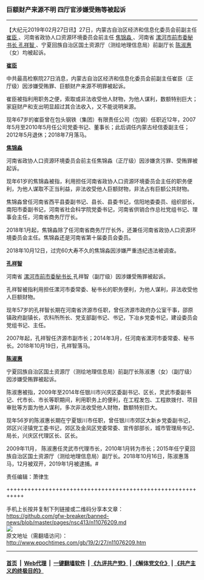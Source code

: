 ### 巨额财产来源不明 四厅官涉嫌受贿等被起诉
------------------------

<p>
 【大纪元2019年02月27日讯】27日，内蒙古自治区经济和信息化委员会前副主任
 <a href="http://www.epochtimes.com/gb/tag/%E5%B4%94%E8%87%A3.html">
  崔臣
 </a>
 、河南省政协人口资源环境委员会前主任
 <a href="http://www.epochtimes.com/gb/tag/%E7%84%A6%E9%94%A6%E6%B7%BC.html">
  焦锦淼
 </a>
 、河南省
 <a href="http://www.epochtimes.com/gb/tag/%E6%BC%AF%E6%B2%B3%E5%B8%82%E5%89%8D%E5%B8%82%E5%A7%94%E7%A7%98%E4%B9%A6%E9%95%BF.html">
  漯河市前市委秘书长
 </a>
 <a href="http://www.epochtimes.com/gb/tag/%E5%AD%94%E7%A5%A5%E6%99%BA.html">
  孔祥智
 </a>
 、宁夏回族自治区国土资源厅（测绘地理信息局）前副厅长
 <a href="http://www.epochtimes.com/gb/tag/%E9%99%88%E6%B7%91%E6%83%A0.html">
  陈淑惠
 </a>
 （女）均被起诉。
</p>
<p>
 <strong>
  <a href="http://www.epochtimes.com/gb/tag/%E5%B4%94%E8%87%A3.html">
   崔臣
  </a>
 </strong>
</p>
<p>
 中共最高检察院27日消息，内蒙古自治区经济和信息化委员会前副主任崔臣（正厅级）因涉嫌受贿罪、巨额财产来源不明罪被起诉。
</p>
<p>
 崔臣被指利用职务之便，索取或非法收受他人财物，为他人谋利，数额特别巨大；家庭财产和支出明显超过其合法收入，又不能说明来源。
</p>
<p>
 现年67岁的崔臣曾在包头钢铁（集团）有限责任公司（包钢）任职近12年，2007年5月至2010年5月任公司党委书记、董事长；此后调任内蒙古经信委副主任；2012年5月退休；2018年7月落马。
</p>
<p>
 <strong>
  <a href="http://www.epochtimes.com/gb/tag/%E7%84%A6%E9%94%A6%E6%B7%BC.html">
   焦锦淼
  </a>
 </strong>
</p>
<p>
 河南省政协人口资源环境委员会前主任焦锦淼（正厅级）因涉嫌贪污罪、受贿罪被起诉。
</p>
<p>
 现年61岁的焦锦淼被指，利用担任河南省政协人口资源环境委员会主任的职务便利，为他人谋取不正当利益，非法收受他人巨额财物，非法占有巨额公共财物。
</p>
<p>
 焦锦淼曾任河南省西平县委副书记、县长、县委书记，信阳地委委员、组织部长，南阳市委副书记，河南省社会科学院党委书记，河南省供销合作总社党组书记、理事会主任，河南省商务厅厅长。
</p>
<p>
 2018年1月起，焦锦淼除了任河南省商务厅厅长外，还兼任河南省政协人口资源环境委员会主任。焦锦淼还是河南省第十届委员会委员。
</p>
<p>
 2018年10月12日，过完60大寿不久的焦锦淼因涉嫌严重违纪违法被调查。
</p>
<p>
 <strong>
  <a href="http://www.epochtimes.com/gb/tag/%E5%AD%94%E7%A5%A5%E6%99%BA.html">
   孔祥智
  </a>
 </strong>
</p>
<p>
 河南省
 <a href="http://www.epochtimes.com/gb/tag/%E6%BC%AF%E6%B2%B3%E5%B8%82%E5%89%8D%E5%B8%82%E5%A7%94%E7%A7%98%E4%B9%A6%E9%95%BF.html">
  漯河市前市委秘书长
 </a>
 孔祥智（副厅级）因涉嫌受贿罪被起诉。
</p>
<p>
 孔祥智被指利用担任漯河市委常委、秘书长的职务便利，为他人谋利，非法收受他人巨额财物。
</p>
<p>
 现年57岁的孔祥智长期在河南省济源市任职，曾任济源市政府办公室干事，邵原镇政府副镇长，农科所所长、党支部副书记、书记，下冶乡党委书记，建设委员会党组书记、主任。
</p>
<p>
 2007年起，孔祥智任济源市副市长；2014年3月，任河南省漯河市委常委、秘书长。2018年10月19日，孔祥智落马。
</p>
<p>
 <strong>
  <a href="http://www.epochtimes.com/gb/tag/%E9%99%88%E6%B7%91%E6%83%A0.html">
   陈淑惠
  </a>
 </strong>
</p>
<p>
 宁夏回族自治区国土资源厅（测绘地理信息局）前副厅长陈淑惠（女）（副厅级）因涉嫌受贿罪被起诉。
</p>
<p>
 陈淑惠被指，2009年至2014年任银川市兴庆区委副书记、区长，灵武市委副书记、代市长、市长等职期间，利用职务上的便利，在工程发包、工程款拨付、项目审批等方面为他人谋利，多次非法收受他人财物，数额特别巨大。
</p>
<p>
 现年56岁的陈淑惠长期在宁夏银川市任职，曾任银川市郊区大新乡党委副书记，郊区兴泾镇党工委书记，郊区及金凤区党委常委、宣传部部长，城市管理局书记、局长，兴庆区代理区长、区长。
</p>
<p>
 2009年11月， 陈淑惠任灵武市代理市长，2010年1月转为市长；2015年任宁夏回族自治区国土资源厅（测绘地理信息局）副厅长。2018年10月16日，陈淑惠落马，12月被双开，2019年1月被逮捕。#
</p>
<p>
 责任编辑：萧律生
</p>

+++++++++++++++++++++++++++++++++++++++++++++++++++++++++++<br/><br/>
手机上长按并复制下列链接或二维码分享本文章：<br/>
https://github.com/gfw-breaker/banned-news/blob/master/pages/nsc413/n11076209.md <br/>
<a href='https://github.com/gfw-breaker/banned-news/blob/master/pages/nsc413/n11076209.md'><img src='https://github.com/gfw-breaker/banned-news/blob/master/pages/nsc413/n11076209.md.png'/></a> <br/>
原文地址（需翻墙访问）：http://www.epochtimes.com/gb/19/2/27/n11076209.htm


------------------------
#### [首页](https://github.com/gfw-breaker/banned-news/blob/master/README.md) &nbsp;|&nbsp; [Web代理](https://github.com/labour-camp/helloworld) &nbsp;|&nbsp; [一键翻墙软件](https://github.com/gfw-breaker/nogfw/blob/master/README.md) &nbsp;| [《九评共产党》](https://github.com/gfw-breaker/9ping.md/blob/master/README.md#九评之一评共产党是什么) | [《解体党文化》](https://github.com/gfw-breaker/jtdwh.md/blob/master/README.md) | [《共产主义的终极目的》](https://github.com/gfw-breaker/gczydzjmd.md/blob/master/README.md)

